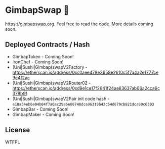 # GimbapSwap 🥢

https://gimbapswap.org. Feel free to read the code. More details coming soon.

## Deployed Contracts / Hash

- GimbapToken - Coming Soon!
- IronChef - Coming Soon!
- (Uni|Sushi|Gimbap)swapV2Factory - https://etherscan.io/address/0xc0aee478e3658e2610c5f7a4a2e1777ce9e4f2ac
- (Uni|Sushi|Gimbap)swapV2Router02 - https://etherscan.io/address/0xd9e1ce17f2641f24ae83637ab66a2cca9c378b9f
- (Uni|Sushi|Gimbap)swapV2Pair init code hash - `e18a34eb0e04b04f7a0ac29a6e80748dca96319b42c54d679cb821dca90c6303`
- GimbapBar - Coming Soon!
- GimbapMaker - Coming Soon!

## License

WTFPL
